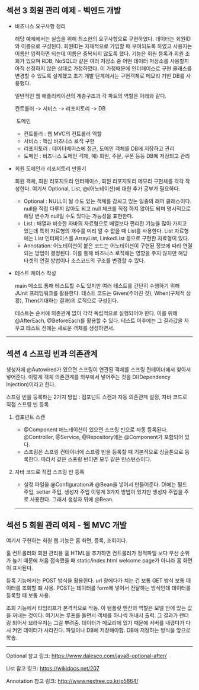 ## 섹션 3 회원 관리 예제 - 벡엔드 개발

- 비즈니스 요구사항 정리

  해당 예제에서는 실습을 위해 최소한의 요구사항으로 구현하였다. 데이터는 회원ID와 이름으로 구성된다.  회원ID는 자체적으로 가입할 때 부여되도록 하였고 사용자는 이름만 입력하면 되는데 이름은 중복되지 않도록 했다. 기능은 회원 등록과 회원 조회가 있으며 RDB, NoSQL과 같은 여러 저장소 중 어떤 데이터 저장소를 사용할지 아직 선정하지 않은 상태로 가정하였다. 이 가정때문에 인터페이스로 구현 클래스를 변경할 수 있도록 설계했고 초기 개발 단계에서는 구현객체로 메모리 기반 DB를 사용했다. 

  일반적인 웹 애플리케이션의 계층구조과 각 파트의 역할은 아래와 같다.

  컨트롤러 -> 서비스 -> 리포지토리 -> DB

  ​						도메인

  

  - 컨트롤러 : 웹 MVC의 컨트롤러 역할
  - 서비스 : 핵심 비즈니스 로직 구현
  - 리포지토리 : 데이터베이스에 접근, 도메인 객체를 DB에 저장하고 관리
  - 도메인 : 비즈니스 도메인 객체, 예) 회원, 주문, 쿠폰 등등 DB에 저장되고 관리

- 회원 도메인과 리포지토리 만들기

  회원 객체, 회원 리포지토리 인터페이스, 회원 리포지토리 메모리 구현체를 각각 작성한다. 여기서 Optional, List, @(어노테이션)에 대한 추가 공부가 필요하다. 

  - Optional : NULL이 될 수도 있는 객체를 감싸고 있는 일종의 래퍼 클래스이다. null을 직접 다루지 않아도 되고 null 체크를 직접 하지 않아도 되며 명시적으로 해당 변수가 null일 수도 있다는 가능성을 표현한다. 
  - List : 배열과 비슷한 자바의 자료형으로 배열보다 편리한 기능을 많이 가지고 있는데 특히 자료형의 개수를 미리 알 수 없을 때 List를 사용한다.  List 자료형에는 List 인터페이스를 ArrayList, LinkedList 등으로 구현한 자료형이 있다. 
  - Annotation: 어노테이션이 붙은 코드는 어노테이션이 구현된 정보에 따라 연결되는 방법이 결정된다. 이를 통해 비즈니스 로직에는 영향을 주지 않지만 해당 타겟의 연결 방법이나 소스코드의 구조를 변경할 수 있다.

- 테스트 케이스 작성

  main 메소드 통해 테스트할 수도 있지만 여러 테스트를 간단히 수행하기 위해 JUnit 프레임워크를 활용한다. 테스트 코드는 Given(주어진 것), When(구체적 상황), Then(기대하는 결과)의 로직으로 구성된다.

  테스트는 순서에 의존관계 없이 각각 독립적으로 실행되어야 한다. 이를 위해 @AfterEach, @BeforeEach를 활용할 수 있다. 테스트 이후에는 그 결과값을 지우고 테스트 전에는 새로운 객체를 생성하면서. 

---



## 섹션 4 스프링 빈과 의존관계

생성자에 @Autowired가 있으면 스프링이 연관된 객체를 스프링 컨테이너에서 찾아서 넣어준다. 이렇게 객체 의존관계를 외부에서 넣어주는 것을 DI(Dependency Injection)이라고 한다. 

스프링 빈을 등록하는 2가지 방법 : 컴포넌트 스캔과 자동 의존관계 설정,  자바 코드로 직접 스프링 빈 등록

1. 컴포넌트 스캔 

   - @Component 애노테이션이 있으면 스프링 빈으로 자동 등록된다. @Controller, @Service, @Repository에는 @Component가 포함되어 있다. 
   - 스프링은 스프링 컨테이너에 스프링 빈을 등록할 때 기본적으로 싱글톤으로 등록한다. 따라서 같은 스프링 빈이면 모두 같은 인스턴스이다.

2. 자바 코드로 직접 스프링 빈 등록

   - 설정 파일을 @Configuration과 @Bean을 넣어서 만들어준다. DI에는 필드 주입, setter 주입, 생성자 주입 이렇게 3가지 방법이 있지만 생성자 주입을 주로 사용한다. 그래서 생성자 위에 @Bean.

   ---

   

## 섹션 5 회원 관리 예제 - 웹 MVC 개발

여기서 구현하는 회원 웹 기능은 홈 화면, 등록, 조회이다.

홈 컨트롤러와 회원 관리용 홈 HTML을 추가하면 컨트롤러가 정적파일 보다 우선 순위가 높기 때문에 처음 접속했을 때 static/index.html welcome page가 아니라 홈 화면이 표시된다.

등록 기능에서는 POST 방식을 활용한다. url 창에다가 치는 건 보통 GET 방식 보통 데이터를 조회할 떄 사용. POST는 데이터를 form에 넣어서 전달하는 방식인데 데이터를 등록할 때 보통 사용.

조회 기능에서 타임리프가 본격적으로 작동. 이 탬플릿 엔진의 역할은 모델 안에 있는 값을 꺼내는 것이다. 여기서는 루프를 돌면서 객체를 하나씩 꺼내서 출력.  그 결과가 랜더링 되어서 브라우저는 그걸 뿌려줌. 데이터가 메모리에 있기 때문에 서버를 내렸다가 다시 켜면 데이터가 사라진다. 파일이나 DB에 저장해야함. DB에 저장하는 방식을 앞으로 학습. 

---



Optional 참고 링크: https://www.daleseo.com/java8-optional-after/

List 참고 링크: https://wikidocs.net/207

Annotation 참고 링크: http://www.nextree.co.kr/p5864/